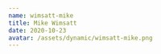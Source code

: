 ```yaml
---
name: wimsatt-mike
title: Mike Wimsatt
date: 2020-10-23
avatar: /assets/dynamic/wimsatt-mike.png
---
```

